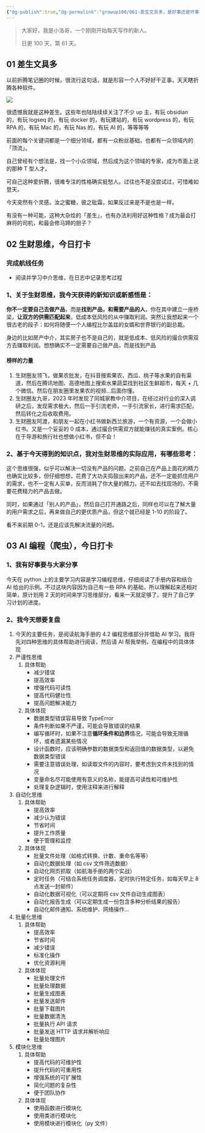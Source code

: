 ```yaml
---
{"dg-publish":true,"dg-permalink":"growup100/061-差生文具多，是好事还是坏事？","permalink":"/growup100/061-差生文具多，是好事还是坏事？/","tags":["小洛哥成长笔记"],"noteIcon":"1","created":"2024-06-19","updated":"2024-06-19"}
---
```



> 大家好，我是小洛哥，一个刚刚开始每天写作的新人。
> 
> 日更 100 天，第 61 天。

## 01 差生文具多

以前折腾笔记圈的时候，很流行这句话，就是形容一个人不好好干正事，天天瞎折腾各种软件。

![](http://img.xlg.life/images%2F2024%2F06%2F19%2F20240619233841-940bb88add30785bbc14ce32731ddf34.png)

很遗憾我就是这种差生。这些年也陆陆续续关注了不少 up 主，有玩 obsidian 的，有玩 logseq 的，有玩 docker 的，有玩建站的，有玩 wordpress 的，有玩 RPA 的，有玩 Mac 的，有玩 Nas 的，有玩 AI 的，等等等等

前面的每个关键词都是一个细分领域，都有一众粉丝基础，也都有一众领域内的「顶流」。

自己曾经有个想法是，找一个小众领域，然后成为这个领域的专家，成为市面上说的那种 T 型人才。

可自己这种爱折腾，很难专注的性格确实挺愁人。过往也不是没尝试过，可惜难如登天。

今天突然有个灵感。汝之蜜糖，彼之砒霜，如果反过来是不是也是一样。

有没有一种可能，这种大杂烩的「差生」，也有办法利用好这种性格？成为最会打麻将的司机，和最会修马蹄的厨子？

## 02 生财思维，今日打卡

### 完成航线任务

- 阅读并学习中介思维，在日志中记录思考过程

### 1、关于生财思维，我今天获得的新知识或新感悟是：

**你不一定要自己去做产品**，而是**找到产品，和需要产品的人**，你在其中建立一座桥梁，**让双方的供需匹配起来**，低成本低风险的从中赚取利润。突然让我想起来一个很古老的段子：如何将随便一个人编程比尔盖兹的女婿和世界银行的副总裁。

身边的比如房产中介，其实房子也不是自己的，就是低成本、低风险的撮合供需双方去赚取利润。想想确实不一定需要自己做产品，而是找到产品

#### 榜样的力量

1. 生财圈友领飞，做果农批发，在抖音搜索果农、西瓜、桃子等水果的自有渠道，然后在腾讯地图、高德地图上搜索水果蔬菜找到社区生鲜超市，每天 + 几个微信。然后在朋友圈里发果农的视频...后面你懂。
2. 生财圈友九哥，2023 年时发现了同城家教中介项目，在经过对行业的深入调研之后，发现需求极大，然后一手引流老师，一手引流家长，进行需求匹配，然后转化之后收取费用。
3. 生财圈友阿渡，和朋友一起在小红书做新西兰旅游，一个有资源，一个会做小红书。又是一个妥妥的 0 成本，通过撮合供需双方就能赚钱的真实案例。核心在于导游和旅行社也想做小红书，但不会！

### 2、基于今天得到的知识点，我对生财思维的实际应用，有哪些思考：

这个思维很强，似乎可以解决一切没有产品的问题。之前自己在产品上面花的精力也确实比较多，但仔细想想，花费了大功夫捣鼓出来的产品，还不一定能抓住用户的需求，也不一定有人买单，反而消耗了你大量的精力。还不如去找现场的，不需要花费精力的产品去做。

同时，如果通过「别人的产品」，然后自己打开通路之后，同样也可以在了解大量的用户需求之后，再来做自己的更优质产品，但这个就已经是 1-10 的阶段了。

看不来前期 0-1，还是应该先解决流量的问题。

## 03 AI 编程（爬虫），今日打卡

### 1、我有好事要与大家分享

今天在 python 上的主要学习内容是学习编程思维，仔细阅读了手册内容和结合 AI 给出的示例。不过这块内容因为自己有一些 RPA 的基础，所以理解起来还相对简单，原计划用 2 天的时间来学习思维部分，看来一天就足够了。提升了自己学习计划的进度。

### 2、我今天想要复盘

1. 今天的主要任务，是阅读航海手册的 4.2 编程思维部分并借助 AI 学习。我将先对四种思维的具体帮助进行阅读，然后请 AI 帮我举例，在编程中的具体体现
2. 严谨性思维
	1. 具体帮助
		- 减少错误
		- 提高效率
		- 增强代码可读性
		- 提高代码健壮性
		- 提高问题解决能力
	2. 具体体现
		- 数据类型错误容易导致 TypeError
		- 条件判断如果不严谨，可能会导致错误的结果
		- 编写循环时，如果不注意**循环条件和边界**情况，可能会导致无限循环，或者遗漏某些情况
		- 设计函数时，应该明确参数的数据类型和返回值的数据类型，以避免数据类型错误
		- 需要注意错误处理，如读取文件的内容时，要考虑到文件未找到的情况
		- 变量命名尽可能使用有意义的名称，能提高可读性和可维护性
		- 处理复杂逻辑时，使用注释来进行解释
3. 自动化思维
	1. 具体帮助
		- 提高效率
		- 减少认为错误
		- 节省时间
		- 提升工作质量
		- 便于管理和监控
	2. 具体体现
		- 批量文件处理（如格式转换、计数、重命名等等）
		- 自动化数据处理（如 csv 文件筛选数据）
		- 自动化网页抓取（如航海手册的两个实战）
		- 定时任务（可结合系统任务调度器，定时执行特定任务，如每天早上 8 点发送一封邮件）
		- 自动化数据可视化（可以定期将 csv 文件自动生成图表）
		- 自动化报告生成（可以定期生成一份包含多种分析结果的报告）
		- 自动化邮件通知、系统维护、网络操作...
4. 批量化思维
	1. 具体帮助
		- 提高效率
		- 节省时间
		- 减少错误
		- 标准化操作
		- 优化资源利用
	2. 具体体现
		- 批量处理文件
		- 批量处理数据
		- 批量生成图表
		- 批量发送邮件
		- 批量下载图片
		- 批量数据清洗
		- 批量执行 API 请求
		- 批量发送 HTTP 请求并解析响应
		- 批量处理图片
5. 模块化思维
	1. 具体帮助
		- 提高代码的可维护性
		- 提升代码的可重用性
		- 增强系统的可扩展性
		- 简化问题的复杂性
		- 便于团队协作
	2. 具体体现
		- 使用函数进行模块化
		- 使用类进行模块化
		- 使用模块进行模块化（py 文件）
